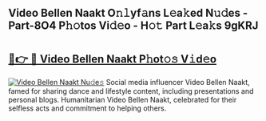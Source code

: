 ## Video Bellen Naakt O𝚗𝚕yf𝚊ns L𝚎a𝚔ed N𝚞𝚍es - Part-8O4 P𝚑𝚘tos Vi𝚍𝚎o - H𝚘𝚝 Part L𝚎a𝚔s 9gKRJ

# <h2><a href="http://kf6s7wx.oniu.top/?m=Video+Bellen+Naakt">🔗👉 🔴 Video Bellen Naakt P𝚑ot𝚘𝚜 V𝚒d𝚎o</a></h2>

[![Video Bellen Naakt Nu𝚍e𝚜](https://i.imgur.com/0qMVB7G.gif)](http://kf6s7wx.oniu.top/?m=Video+Bellen+Naakt)
Social media influencer Video Bellen Naakt, famed for sharing dance and lifestyle content, including presentations and personal blogs. Humanitarian Video Bellen Naakt, celebrated for their selfless acts and commitment to helping others.  

